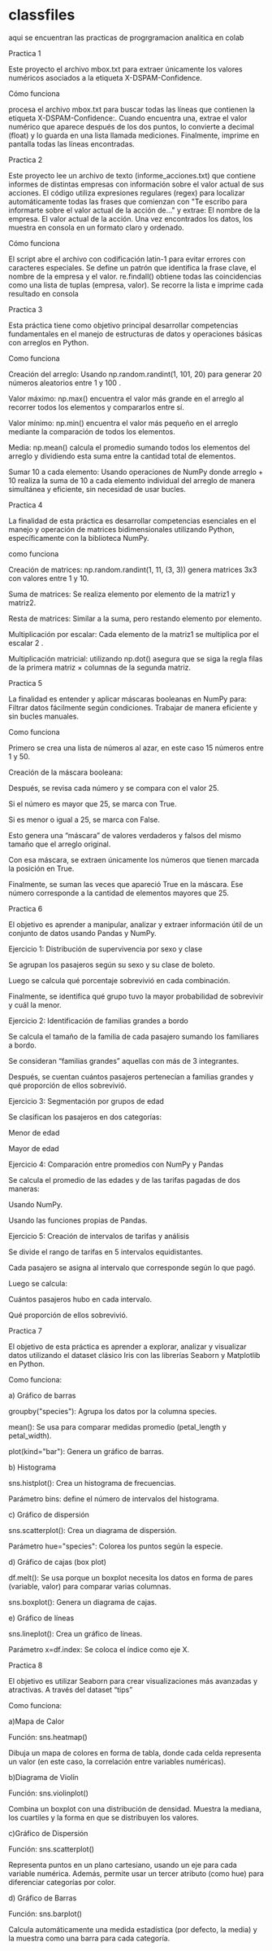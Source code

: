 # classfiles
aqui se encuentran las practicas de progrgramacion analitica en colab

 Practica 1
 
 Este  proyecto el archivo mbox.txt para extraer únicamente los valores numéricos asociados a la etiqueta X-DSPAM-Confidence.

Cómo funciona

procesa el archivo mbox.txt para buscar todas las líneas que contienen la etiqueta X-DSPAM-Confidence:.
Cuando encuentra una, extrae el valor numérico que aparece después de los dos puntos, lo convierte a decimal (float) y lo guarda en una lista llamada mediciones.
Finalmente, imprime en pantalla todas las líneas encontradas.


Practica 2

Este proyecto lee un archivo de texto (informe_acciones.txt) que contiene informes de distintas empresas con información sobre el valor actual de sus acciones.
El código utiliza expresiones regulares (regex) para localizar automáticamente todas las frases que comienzan con "Te escribo para informarte sobre el valor actual de la acción de..." y extrae:
El nombre de la empresa.
El valor actual de la acción.
Una vez encontrados los datos, los muestra en consola en un formato claro y ordenado.

Cómo funciona

El script abre el archivo con codificación latin-1 para evitar errores con caracteres especiales.
Se define un patrón que identifica la frase clave, el nombre de la empresa y el valor.
re.findall() obtiene todas las coincidencias como una lista de tuplas (empresa, valor).
Se recorre la lista e imprime cada resultado en consola

Practica 3

Esta práctica tiene como objetivo principal desarrollar competencias fundamentales en el manejo de estructuras de datos y operaciones básicas con arreglos en Python.

Como funciona

Creación del arreglo: Usando np.random.randint(1, 101, 20) para generar 20 números aleatorios entre 1 y 100 .

Valor máximo: np.max() encuentra el valor más grande en el arreglo al recorrer todos los elementos y compararlos entre sí.

Valor mínimo: np.min() encuentra el valor más pequeño en el arreglo mediante la comparación de todos los elementos.

Media: np.mean() calcula el promedio sumando todos los elementos del arreglo y dividiendo esta suma entre la cantidad total de elementos.

Sumar 10 a cada elemento: Usando operaciones  de NumPy donde arreglo + 10 realiza la suma de 10 a cada elemento individual del arreglo de manera simultánea y eficiente, sin necesidad de usar bucles.


Practica 4

La finalidad de esta práctica es desarrollar competencias esenciales en el manejo y operación de matrices bidimensionales utilizando Python, específicamente con la biblioteca NumPy. 


como funciona 

Creación de matrices: np.random.randint(1, 11, (3, 3)) genera matrices 3x3 con valores entre 1 y 10.

Suma de matrices: Se realiza elemento por elemento de la matriz1 y matriz2.

Resta de matrices: Similar a la suma, pero restando elemento por elemento.

Multiplicación por escalar: Cada elemento de la matriz1 se multiplica por el escalar 2 .

Multiplicación matricial: utilizando np.dot() asegura que se siga la regla filas de la primera matriz × columnas de la segunda matriz.


Practica 5 

La finalidad es entender y aplicar máscaras booleanas en NumPy para:
Filtrar datos fácilmente según condiciones.
Trabajar de manera eficiente y sin bucles manuales.

Como funciona 

Primero se crea una lista de números al azar, en este caso 15 números entre 1 y 50.

Creación de la máscara booleana:

Después, se revisa cada número y se compara con el valor 25.

Si el número es mayor que 25, se marca con True.

Si es menor o igual a 25, se marca con False.

Esto genera una “máscara” de valores verdaderos y falsos del mismo tamaño que el arreglo original.


Con esa máscara, se extraen únicamente los números que tienen marcada la posición en True.


Finalmente, se suman las  veces que  apareció True en la máscara. Ese número corresponde a la cantidad de elementos mayores que 25.


Practica 6

El objetivo es aprender a manipular, analizar y extraer información útil de un conjunto de datos usando Pandas y NumPy.

Ejercicio 1: Distribución de supervivencia por sexo y clase

Se agrupan los pasajeros según su sexo y su clase de boleto.

Luego se calcula qué porcentaje sobrevivió en cada combinación.

Finalmente, se identifica qué grupo tuvo la mayor probabilidad de sobrevivir y cuál la menor.

Ejercicio 2: Identificación de familias grandes a bordo

Se calcula el tamaño de la familia de cada pasajero sumando los familiares a bordo.

Se consideran “familias grandes” aquellas con más de 3 integrantes.

Después, se cuentan cuántos pasajeros pertenecían a familias grandes y qué proporción de ellos sobrevivió.

Ejercicio 3: Segmentación por grupos de edad

Se clasifican los pasajeros en dos categorías:

Menor de edad 

Mayor de edad 

Ejercicio 4: Comparación entre promedios con NumPy y Pandas

Se calcula el promedio de las edades y de las tarifas pagadas de dos maneras:

Usando NumPy.

Usando las funciones propias de Pandas.

Ejercicio 5: Creación de intervalos de tarifas y análisis

Se divide el rango de tarifas en 5 intervalos equidistantes.

Cada pasajero se asigna al intervalo que corresponde según lo que pagó.

Luego se calcula:

Cuántos pasajeros hubo en cada intervalo.

Qué proporción de ellos sobrevivió.


Practica 7

El objetivo de esta práctica es aprender a explorar, analizar y visualizar datos utilizando el dataset clásico Iris con las librerías Seaborn y Matplotlib en Python.

Como funciona: 

a) Gráfico de barras

groupby("species"):
Agrupa los datos por la columna species.

mean():
 Se usa para comparar medidas promedio (petal_length y petal_width).

plot(kind="bar"):
Genera un gráfico de barras.


b) Histograma

sns.histplot():
Crea un histograma de frecuencias.

Parámetro bins: define el número de intervalos del histograma.

c) Gráfico de dispersión

sns.scatterplot():
Crea un diagrama de dispersión.

Parámetro hue="species":
Colorea los puntos según la especie.

d) Gráfico de cajas (box plot)

df.melt():
Se usa porque un boxplot necesita los datos en forma de pares (variable, valor) para comparar varias columnas.

sns.boxplot():
Genera un diagrama de cajas.


e) Gráfico de líneas

sns.lineplot():
Crea un gráfico de líneas.

Parámetro x=df.index:
Se coloca el índice como eje X.


Practica 8 

El objetivo es  utilizar Seaborn para crear visualizaciones más avanzadas y atractivas. A través del dataset “tips”

Como funciona:

a)Mapa de Calor

Función: sns.heatmap()

 Dibuja un mapa de colores en forma de tabla, donde cada celda representa un valor (en este caso, la correlación entre variables numéricas).

 b)Diagrama de Violín
 
 Función: sns.violinplot()
 
 Combina un boxplot con una distribución de densidad. Muestra la mediana, los cuartiles y la forma en que se distribuyen los valores.

 c)Gráfico de Dispersión

Función: sns.scatterplot()

Representa puntos en un plano cartesiano, usando un eje para cada variable numérica. Además, permite usar un tercer atributo (como hue) para diferenciar categorías por color.

d) Gráfico de Barras

Función: sns.barplot()

 Calcula automáticamente una medida estadística (por defecto, la media) y la muestra como una barra para cada categoría.


